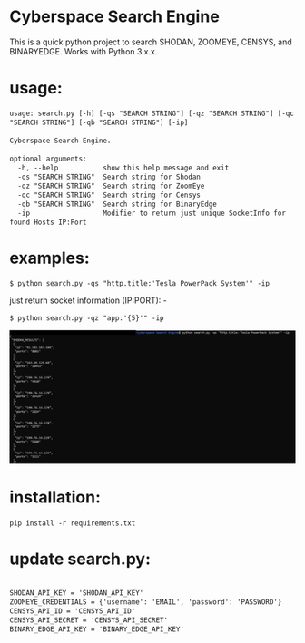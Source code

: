 # Cyberspace Search Engine
This is a quick python project to search SHODAN, ZOOMEYE, CENSYS, and BINARYEDGE. Works with Python 3.x.x.

# usage:
```
usage: search.py [-h] [-qs "SEARCH STRING"] [-qz "SEARCH STRING"] [-qc "SEARCH STRING"] [-qb "SEARCH STRING"] [-ip]

Cyberspace Search Engine.

optional arguments:
  -h, --help           show this help message and exit
  -qs "SEARCH STRING"  Search string for Shodan
  -qz "SEARCH STRING"  Search string for ZoomEye
  -qc "SEARCH STRING"  Search string for Censys
  -qb "SEARCH STRING"  Search string for BinaryEdge
  -ip                  Modifier to return just unique SocketInfo for found Hosts IP:Port
```                        

# examples:
```
$ python search.py -qs "http.title:'Tesla PowerPack System'" -ip
```


just return socket information (IP:PORT): -
```
$ python search.py -qz "app:'{5}'" -ip
```
![picture](1.png)

# installation:
`pip install -r requirements.txt`


# update search.py:
```

SHODAN_API_KEY = 'SHODAN_API_KEY'
ZOOMEYE_CREDENTIALS = {'username': 'EMAIL', 'password': 'PASSWORD'}
CENSYS_API_ID = 'CENSYS_API_ID'
CENSYS_API_SECRET = 'CENSYS_API_SECRET'
BINARY_EDGE_API_KEY = 'BINARY_EDGE_API_KEY'

